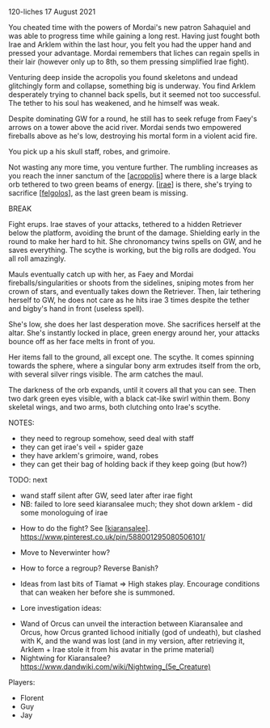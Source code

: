 120-liches
17 August 2021

You cheated time with the powers of Mordai's new patron Sahaquiel and was able to progress time while gaining a long rest. Having just fought both Irae and Arklem within the last hour, you felt you had the upper hand and pressed your advantage. Mordai remembers that liches can regain spells in their lair (however only up to 8th, so them pressing simplified Irae fight).

Venturing deep inside the acropolis you found skeletons and undead glitchingly form and collapse, something big is underway. You find Arklem desperately trying to channel back spells, but it seemed not too successful. The tether to his soul has weakened, and he himself was weak.

Despite dominating GW for a round, he still has to seek refuge from Faey's arrows on a tower above the acid river. Mordai sends two empowered fireballs above as he's low, destroying his mortal form in a violent acid fire.

You pick up a his skull staff, robes, and grimoire.

Not wasting any more time, you venture further. The rumbling increases as you reach the inner sanctum of the [[acropolis]] where there is a large black orb tethered to two green beams of energy. [[irae]] is there, she's trying to sacrifice [[felgolos]], as the last green beam is missing.

BREAK

Fight erups. Irae staves of your attacks, tethered to a hidden Retriever below the platform, avoiding the brunt of the damage. Shielding early in the round to make her hard to hit. She chronomancy twins spells on GW, and he saves everything. The scythe is working, but the big rolls are dodged. You all roll amazingly.

Mauls eventually catch up with her, as Faey and Mordai fireballs/singularities or shoots from the sidelines, sniping motes from her crown of stars, and eventually takes down the Retriever. Then, lair tethering herself to GW, he does not care as he hits irae 3 times despite the tether and bigby's hand in front (useless spell).

She's low, she does her last desperation move. She sacrifices herself at the altar. She's instantly locked in place, green energy around her, your attacks bounce off as her face melts in front of you.

Her items fall to the ground, all except one. The scythe. It comes spinning towards the sphere, where a singular bony arm extrudes itself from the orb, with several silver rings visible. The arm catches the maul.

The darkness of the orb expands, until it covers all that you can see. Then two dark green eyes visible, with a black cat-like swirl within them. Bony skeletal wings, and two arms, both clutching onto Irae's scythe.

NOTES:
- they need to regroup somehow, seed deal with staff
- they can get irae's veil + spider gaze
- they have arklem's grimoire, wand, robes
- they can get their bag of holding back if they keep going (but how?)

TODO: next
- wand staff silent after GW, seed later after irae fight
- NB: failed to lore seed kiaransalee much; they shot down arklem - did some monologuing of irae
* How to do the fight? See [[kiaransalee]]. https://www.pinterest.co.uk/pin/588001295080506101/
* Move to Neverwinter how?
* How to force a regroup? Reverse Banish?
* Ideas from last bits of Tiamat => High stakes play. Encourage conditions that can weaken her before she is summoned.

 * Lore investigation ideas:
 - Wand of Orcus can unveil the interaction between Kiaransalee and Orcus, how Orcus granted lichood initially (god of undeath), but clashed with K, and the wand was lost (and in my version, after retrieving it, Arklem + Irae stole it from his avatar in the prime material)
 - Nightwing for Kiaransalee? https://www.dandwiki.com/wiki/Nightwing_(5e_Creature)

Players:
- Florent
- Guy
- Jay

[//begin]: # "Autogenerated link references for markdown compatibility"
[acropolis]: ../east/acropolis "acropolis"
[irae]: ../npcs/irae "Irae T'sarran"
[felgolos]: ../npcs/felgolos "Felgolos"
[kiaransalee]: ../deities/kiaransalee "Kiaransalee"
[//end]: # "Autogenerated link references"
